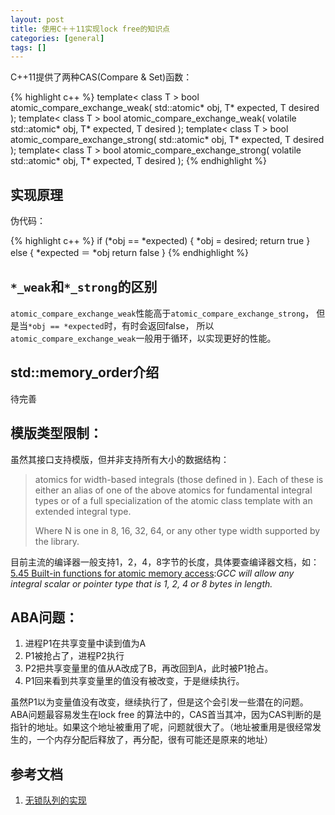 ```yaml
---
layout: post
title: 使用C＋＋11实现lock free的知识点
categories: [general]
tags: []
---
```


C++11提供了两种CAS(Compare & Set)函数：

{% highlight c++ %}
template< class T >
bool atomic_compare_exchange_weak( std::atomic<T>* obj, 
                                   T* expected, T desired );
template< class T >
bool atomic_compare_exchange_weak( volatile std::atomic<T>* obj, 
                                   T* expected, T desired );
template< class T >
bool atomic_compare_exchange_strong( std::atomic<T>* obj,
                                     T* expected, T desired );
template< class T >
bool atomic_compare_exchange_strong( volatile std::atomic<T>* obj,
                                     T* expected, T desired );
{% endhighlight %}                                     
                               
## 实现原理

伪代码：

{% highlight c++ %}
if (*obj == *expected)
{
	*obj = desired;
	return true
}
else
{
	*expected ＝ *obj
	return false
}
{% endhighlight %}    

## `*_weak`和`*_strong`的区别

`atomic_compare_exchange_weak`性能高于`atomic_compare_exchange_strong`，
但是当`*obj == *expected`时，有时会返回false，
所以`atomic_compare_exchange_weak`一般用于循环，以实现更好的性能。

## std::memory_order介绍
待完善

## 模版类型限制：
虽然其接口支持模版，但并非支持所有大小的数据结构：

> atomics for width-based integrals (those defined in <cinttypes>).
Each of these is either an alias of one of the above atomics for fundamental integral types or of a full specialization of the atomic class template with an extended integral type.
> 
> Where N is one in 8, 16, 32, 64, or any other type width supported by the library.

目前主流的编译器一般支持1，2，4，8字节的长度，具体要查编译器文档，如：[5.45 Built-in functions for atomic memory access](https://gcc.gnu.org/onlinedocs/gcc-4.2.0/gcc/Atomic-Builtins.html):*GCC will allow any integral scalar or pointer type that is 1, 2, 4 or 8 bytes in length.*


## ABA问题：

1. 进程P1在共享变量中读到值为A
1. P1被抢占了，进程P2执行
1. P2把共享变量里的值从A改成了B，再改回到A，此时被P1抢占。
1. P1回来看到共享变量里的值没有被改变，于是继续执行。        

虽然P1以为变量值没有改变，继续执行了，但是这个会引发一些潜在的问题。ABA问题最容易发生在lock free 的算法中的，CAS首当其冲，因为CAS判断的是指针的地址。如果这个地址被重用了呢，问题就很大了。（地址被重用是很经常发生的，一个内存分配后释放了，再分配，很有可能还是原来的地址）

## 参考文档
1. [无锁队列的实现](http://coolshell.cn/articles/8239.html)  
                       